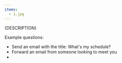 ```yaml
---
items:
  - 1.jpg
---
```


{DESCRIPTION}

Example questions:

- Send an email with the title: What's my schedule?
- Forward an email from someone looking to meet you
- 
